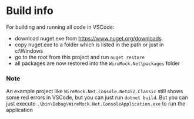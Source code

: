 # Build info
For building and running all code in VSCode:

- download nuget.exe from https://www.nuget.org/downloads
- copy nuget.exe to a folder which is listed in the path or just in c:\Windows
- go to the root from this project and run `nuget restore`
- all packages are now restored into the `WireMock.Net\packages` folder

### Note
An example project like `WireMock.Net.Console.Net452.Classic` still shows some red errors in VSCode, but you can just run `dotnet build`.
But you can just execute `.\bin\Debug\WireMock.Net.ConsoleApplication.exe` to run the application